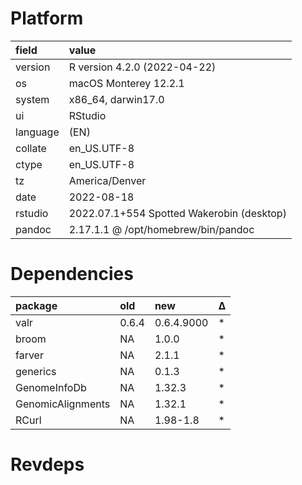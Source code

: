 # Platform

|field    |value                                     |
|:--------|:-----------------------------------------|
|version  |R version 4.2.0 (2022-04-22)              |
|os       |macOS Monterey 12.2.1                     |
|system   |x86_64, darwin17.0                        |
|ui       |RStudio                                   |
|language |(EN)                                      |
|collate  |en_US.UTF-8                               |
|ctype    |en_US.UTF-8                               |
|tz       |America/Denver                            |
|date     |2022-08-18                                |
|rstudio  |2022.07.1+554 Spotted Wakerobin (desktop) |
|pandoc   |2.17.1.1 @ /opt/homebrew/bin/pandoc       |

# Dependencies

|package           |old   |new        |Δ  |
|:-----------------|:-----|:----------|:--|
|valr              |0.6.4 |0.6.4.9000 |*  |
|broom             |NA    |1.0.0      |*  |
|farver            |NA    |2.1.1      |*  |
|generics          |NA    |0.1.3      |*  |
|GenomeInfoDb      |NA    |1.32.3     |*  |
|GenomicAlignments |NA    |1.32.1     |*  |
|RCurl             |NA    |1.98-1.8   |*  |

# Revdeps

